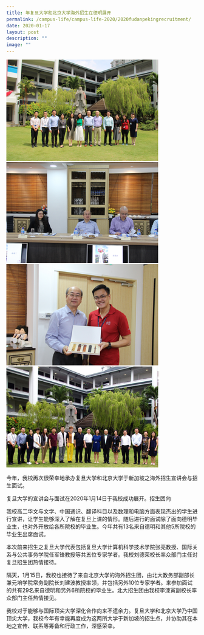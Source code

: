 ```yaml
---
title: 年复旦大学和北京大学海外招生在德明展开
permalink: /campus-life/campus-life-2020/2020fudanpekingrecruitment/
date: 2020-01-17
layout: post
description: ""
image: ""
---
```


<img src="/images/FudanUniversity1.jpg" 
         style="width:400px"
	/>
<br>
<img src="/images/FudanUniversity2.jpg" 
         style="width:400px"
	/>
<br>
<img src="/images/FudanUniversity3.jpg" 
         style="width:400px"
	/>
<br>
<img src="/images/PekingUniversity1.jpg" 
         style="width:400px"
	/>
<br>

今年，我校再次很荣幸地承办复旦大学和北京大学于新加坡之海外招生宣讲会与招生面试。

复旦大学的宣讲会与面试在2020年1月14日于我校成功展开。招生团向

我校高二华文与文学、中国通识、翻译科目以及数理和电脑方面表现杰出的学生进行宣讲，让学生能够深入了解在复旦上课的情形。随后进行的面试除了面向德明毕业生，也对外开放给各所院校的毕业生。今年共有13名来自德明和其他5所院校的毕业生出席面试。

本次前来招生之复旦大学代表包括复旦大学计算机科学技术学院张亮教授、国际关系与公共事务学院任军锋教授等共五位专家学者。我校刘德荣校长率众部门主任对复旦招生团热情接待。

隔天，1月15日，我校也接待了来自北京大学的海外招生团，由北大教务部副部长兼元培学院常务副院长刘建波教授率领，并包括另外10位专家学者。来参加面试的共有29名来自德明和另外6所院校的毕业生。北大招生团由我校李涑寅副校长率众部门主任热情接见。

我校对于能够与国际顶尖大学深化合作向来不遗余力。复旦大学和北京大学乃中国顶尖大学，我校今年有幸能再度成为这两所大学于新加坡的招生点，并协助其在本地之宣传、联系等筹备和行政工作，深感荣幸。